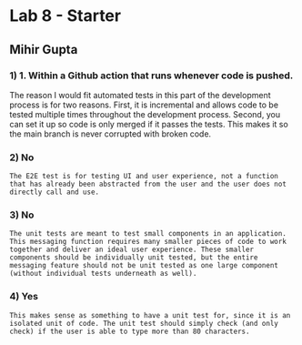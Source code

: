 # Lab 8 - Starter
## Mihir Gupta
### 1) 1. Within a Github action that runs whenever code is pushed.
   
   The reason I would fit automated tests in this part of the development process is for two reasons. First, it is incremental and allows code to be tested multiple times throughout the development process. Second, you can set it up so code is only merged if it passes the tests. This makes it so the main branch is never corrupted with broken code.

### 2) No

    The E2E test is for testing UI and user experience, not a function that has already been abstracted from the user and the user does not directly call and use.

### 3) No

    The unit tests are meant to test small components in an application. This messaging function requires many smaller pieces of code to work together and deliver an ideal user experience. These smaller components should be individually unit tested, but the entire messaging feature should not be unit tested as one large component (without individual tests underneath as well).

### 4) Yes

    This makes sense as something to have a unit test for, since it is an isolated unit of code. The unit test should simply check (and only check) if the user is able to type more than 80 characters.


